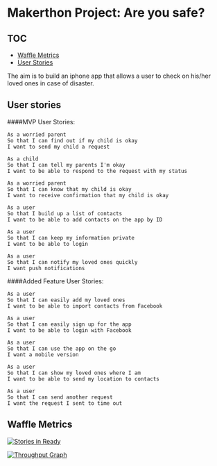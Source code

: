 Makerthon Project: Are you safe?
===============================
TOC
---
* [Waffle Metrics](#waffle-metrics)
* [User Stories](#user-stories)


The aim is to build an iphone app that allows a user to check on his/her loved
ones in case of disaster.

User stories
------------

####MVP User Stories:

```
As a worried parent
So that I can find out if my child is okay
I want to send my child a request

As a child
So that I can tell my parents I'm okay
I want to be able to respond to the request with my status

As a worried parent
So that I can know that my child is okay
I want to receive confirmation that my child is okay

As a user
So that I build up a list of contacts
I want to be able to add contacts on the app by ID

As a user
So that I can keep my information private
I want to be able to login

As a user
So that I can notify my loved ones quickly
I want push notifications
```

####Added Feature User Stories:

```
As a user
So that I can easily add my loved ones
I want to be able to import contacts from Facebook

As a user
So that I can easily sign up for the app
I want to be able to login with Facebook

As a user
So that I can use the app on the go
I want a mobile version

As a user
So that I can show my loved ones where I am
I want to be able to send my location to contacts

As a user
So that I can send another request
I want the request I sent to time out

```

Waffle Metrics
--------------
[![Stories in Ready](https://badge.waffle.io/samover/so_safe.svg?label=ready&title=Ready)](http://waffle.io/samover/so_safe)

[![Throughput Graph](https://graphs.waffle.io/samover/so_safe/throughput.svg)](https://waffle.io/samover/so_safe/metrics)
